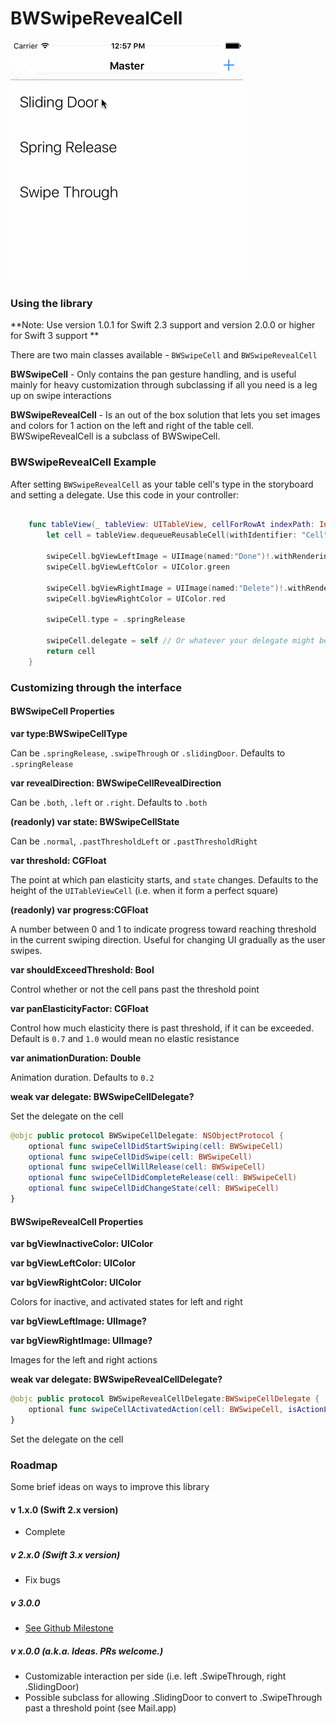 
# BWSwipeRevealCell

![Example](https://raw.githubusercontent.com/bitwit/BWSwipeRevealCell/master/example.gif)

### Using the library

**Note: Use version 1.0.1 for Swift 2.3 support and version 2.0.0 or higher for Swift 3 support **

There are two main classes available - `BWSwipeCell` and `BWSwipeRevealCell`

**BWSwipeCell** - Only contains the pan gesture handling, and is useful mainly for heavy customization through subclassing if all you need is a leg up on swipe interactions

**BWSwipeRevealCell** - Is an out of the box solution that lets you set images and colors for 1 action on the left and right of the table cell. BWSwipeRevealCell is a subclass of BWSwipeCell.


### BWSwipeRevealCell Example
After setting `BWSwipeRevealCell` as your table cell's type in the storyboard and setting a delegate. Use this code in your controller:
```swift
    
    func tableView(_ tableView: UITableView, cellForRowAt indexPath: IndexPath) -> UITableViewCell {
        let cell = tableView.dequeueReusableCell(withIdentifier: "Cell", for: indexPath) as! BWSwipeRevealCell
        
        swipeCell.bgViewLeftImage = UIImage(named:"Done")!.withRenderingMode(.alwaysTemplate)
        swipeCell.bgViewLeftColor = UIColor.green
        
        swipeCell.bgViewRightImage = UIImage(named:"Delete")!.withRenderingMode(.alwaysTemplate)
        swipeCell.bgViewRightColor = UIColor.red
        
        swipeCell.type = .springRelease
        
        swipeCell.delegate = self // Or whatever your delegate might be
        return cell
    }
```

### Customizing through the interface

#### BWSwipeCell Properties

**var type:BWSwipeCellType**

Can be `.springRelease`, `.swipeThrough` or `.slidingDoor`. Defaults to `.springRelease`

**var revealDirection: BWSwipeCellRevealDirection**

Can be `.both`, `.left` or `.right`. Defaults to `.both`

**(readonly) var state: BWSwipeCellState**

Can be `.normal`, `.pastThresholdLeft` or `.pastThresholdRight`

**var threshold: CGFloat**

The point at which pan elasticity starts, and `state` changes. Defaults to the height of the `UITableViewCell` (i.e. when it form a perfect square)

**(readonly) var progress:CGFloat**

A number between 0 and 1 to indicate progress toward reaching threshold in the current swiping direction. Useful for changing UI gradually as the user swipes.

**var shouldExceedThreshold: Bool**

Control whether or not the cell pans past the threshold point

**var panElasticityFactor: CGFloat**

Control how much elasticity there is past threshold, if it can be exceeded. Default is `0.7` and `1.0` would mean no elastic resistance

**var animationDuration: Double**

Animation duration. Defaults to `0.2`

**weak var delegate: BWSwipeCellDelegate?**

Set the delegate on the cell

```swift
@objc public protocol BWSwipeCellDelegate: NSObjectProtocol {
    optional func swipeCellDidStartSwiping(cell: BWSwipeCell)
    optional func swipeCellDidSwipe(cell: BWSwipeCell)
    optional func swipeCellWillRelease(cell: BWSwipeCell)
    optional func swipeCellDidCompleteRelease(cell: BWSwipeCell)
    optional func swipeCellDidChangeState(cell: BWSwipeCell)
}
```

#### BWSwipeRevealCell Properties

**var bgViewInactiveColor: UIColor**

**var bgViewLeftColor: UIColor**

**var bgViewRightColor: UIColor**

Colors for inactive, and activated states for left and right

**var bgViewLeftImage: UIImage?**

**var bgViewRightImage: UIImage?**

Images for the left and right actions

**weak var delegate: BWSwipeRevealCellDelegate?**

```swift
@objc public protocol BWSwipeRevealCellDelegate:BWSwipeCellDelegate {
    optional func swipeCellActivatedAction(cell: BWSwipeCell, isActionLeft: Bool)
}
```

Set the delegate on the cell
### Roadmap
Some brief ideas on ways to improve this library

#### v 1.x.0 (Swift 2.x version)
- Complete

##### v 2.x.0 (Swift 3.x version)
- Fix bugs

##### v 3.0.0
- [See Github Milestone](https://github.com/bitwit/BWSwipeRevealCell/milestones/Version%203.0.0)

##### v x.0.0 (a.k.a. Ideas. PRs welcome.)
- Customizable interaction per side (i.e. left .SwipeThrough, right .SlidingDoor)
- Possible subclass for allowing .SlidingDoor to convert to .SwipeThrough past a threshold point (see Mail.app)
